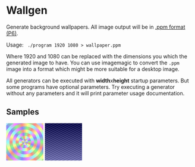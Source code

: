 Wallgen
=======

Generate background wallpapers.
All image output will be in [.ppm format (P6)](https://en.wikipedia.org/wiki/Netpbm_format).

Usage: ` ./program 1920 1080 > wallpaper.ppm`

Where 1920 and 1080 can be replaced with the dimensions you which the generated image to have.
You can use imagemagic to convert the `.ppm` image into a format which might be more suitable for a desktop image.

All generators can be executed with **width**x**height** startup parameters.
But some programs have optional parameters.
Try executing a generator without any parameters and it will print parameter usage documentation.

Samples
-------

![w0_colorcircle](samples/w0_colorcircle.jpg)
![w1_stripes](samples/w1_stripes.jpg)

